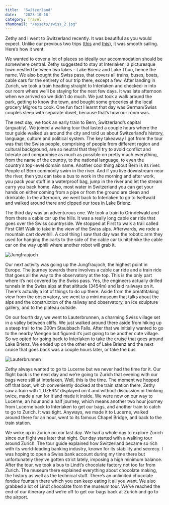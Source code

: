 ```yaml
---
title:  'Switzerland'
date:   '2023-10-16'
category: Travel
thumbnail: "/assets/swiss_2.jpg"
---
```


Zethy and I went to Switzerland recently. It was beautiful as you would expect. Unlike our previous two trips ([this](/blog/florence-venice-uk) and [this](/blog/luxembourg-metz)), it was smooth sailing. Here’s how it went.

We wanted to cover a lot of places so ideally our accommodation should be somewhere central. Zethy suggested to stay at Interlaken, a picturesque town nestled between two lakes - Lake Brienz and Lake Thun, hence the name. We also bought the Swiss pass, that covers all trains, buses, boats, cable cars for the entirety of our trip there, except a few. After landing in Zurich, we took a train heading straight to Interlaken and checked-in into our room where we’ll be staying for the next few days. It was late afternoon when we arrived so we didn’t do much. We just took a walk around the park, getting to know the town, and bought some groceries at the local grocery Migros to cook. One fun fact I learnt that day was German/Swiss couples sleep with separate duvet, because that’s how our room was.

The next day, we took an early train to Bern, Switzerland’s capital (arguably). We joined a walking tour that lasted a couple hours where the tour guide walked us around the city and told us about Switzerland’s history, language, culture and political system. The key takeaway I got from the tour was that the Swiss people, comprising of people from different region and cultural background, are so neutral that they’ll try to avoid conflict and tolerate and compromise as much as possible on pretty much everything, from the name of the country, to the national language, to even the country’s top-level domain name. Another cool thing about Bern is its river. People of Bern commonly swim in the river. And if you live downstream near the river, then you can take a bus to work in the morning and after work, you pack your stuff in a waterproof bag, jump in the river and let the stream carry you back home. Also, most water in Switzerland you can get your hands on either coming from a pipe or from the ground are clean and drinkable. In the afternoon, we went back to Interlaken to go to Iseltwald and walked around there and dipped our toes in Lake Brienz.

The third day was an adventurous one. We took a train to Grindelwald and from there a cable car up the hills. It was a really long cable car ride that goes over the Swiss countryside. We stopped at First to walk a trail called First Cliff Walk to take in the view of the Swiss alps. Afterwards, we rode a mountain cart downhill. A cool thing I saw that day was the robotic arm they used for hanging the carts to the side of the cable car to hitchhike the cable car on the way uphill where another robot will grab it.

![Jungfraujoch](/assets/swiss_1.jpg)

Our next activity was going up the Jungfraujoch, the highest point in Europe. The journey towards there involves a cable car ride and a train ride that goes all the way to the observatory at the top. This is the only part where it’s not covered by the Swiss pass. Yes, the engineers actually drilled tunnels in the Swiss alps at that altitude (3454m) and laid railways on it. There's actually a lot of things to do up there. Aside from the breathtaking view from the observatory, we went to a mini museum that talks about the alps and the construction of the railway and observatory, an ice sculpture gallery, and to the plateau outside.

On our fourth day, we went to Lauterbrunnen, a charming Swiss village set in a valley between cliffs. We just walked around there aside from hiking up a steep trail to the 300m Staubbach Falls. After that we initially wanted to go to the nearby Wengen but figured it’s just going to be another cute village. So we opted for going back to Interlaken to take the cruise that goes around Lake Brienz. We ended up on the other end of Lake Brienz and the next cruise that goes back was a couple hours later, or take the bus.

![Lauterbrunnen](/assets/swiss_2.jpg)

Zethy always wanted to go to Lucerne but we never had the time for it. Our flight back is the next day and we’re going to Zurich that evening with our bags were still at Interlaken. Well, this is the time. The moment we hopped off that boat, which conveniently docked at the train station there, Zethy saw a train with 'LUZERN' displayed on it and without discussion or thinking twice, made a run for it and made it inside. We were now on our way to Lucerne, an hour and a half journey, which means another two hour journey from Lucerne back to Interlaken to get our bags, and another train to catch to go to Zurich. It was tight. Anyways, we made it to Lucerne, walked around there for an hour, went to its famous Chapel Bridge, and back to the train station.

We woke up in Zurich on our last day. We had a whole day to explore Zurich since our flight was later that night. Our day started with a walking tour around Zurich. The tour guide explained how Switzerland became so rich with its world-leading banking industry, known for its stability and secrecy. I was hoping to open a Swiss bank account during my time there but unfortunately they’ve gotten strict lately, imposing a high minimum balance. After the tour, we took a bus to Lindt’s chocolate factory not too far from Zurich. The museum there explained everything about chocolate making, the history as well as the technical stuff. There’s an unlimited chocolate fondue fountain there which you can keep eating it all you want. We also grabbed a lot of Lindt chocolate from the museum tour. We’ve reached the end of our itinerary and we’re off to get our bags back at Zurich and go to the airport.
